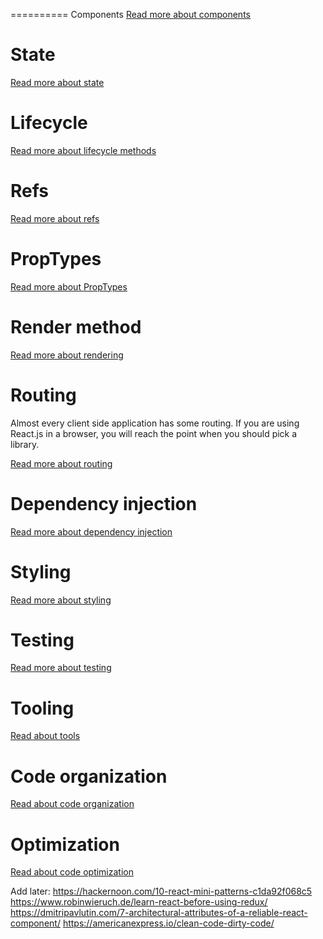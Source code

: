 ==========
Components
[Read more about components](/sections/components.md)

State
=====
[Read more about state](/sections/state.md)

Lifecycle
=========
[Read more about lifecycle methods](/sections/lifecycle.md)

Refs
====
[Read more about refs](/sections/refs.md)

PropTypes
=========
[Read more about PropTypes](/sections/proptypes.md)

Render method
=============
[Read more about rendering](/sections/render-function.md)

Routing
=======
Almost every client side application has some routing. If you are using React.js in a browser, you will reach the point when you should pick a library.

[Read more about routing](/sections/react-router.md)

Dependency injection
====================
[Read more about dependency injection](/sections/dependency-injection.md)

Styling
=======
[Read more about styling](/sections/styling.md)

Testing
=======
[Read more about testing](/sections/testing.md)

Tooling
=======
[Read about tools](/sections/tools.md)

Code organization
=================
[Read about code organization](/sections/code-organization.md)

Optimization
============
[Read about code optimization](/sections/optimization.md)


Add later:
https://hackernoon.com/10-react-mini-patterns-c1da92f068c5
https://www.robinwieruch.de/learn-react-before-using-redux/
https://dmitripavlutin.com/7-architectural-attributes-of-a-reliable-react-component/
https://americanexpress.io/clean-code-dirty-code/